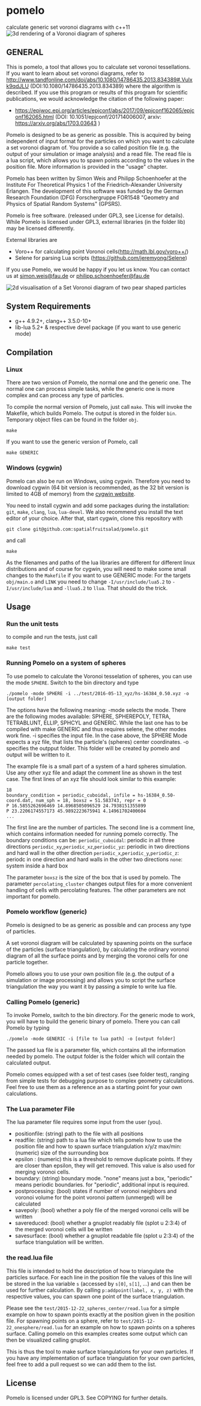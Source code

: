 # pomelo

calculate generic set voronoi diagrams with c++11
![3d rendering of a Voronoi diagram of spheres](https://cloud.githubusercontent.com/assets/17979038/25128693/dea86b48-243a-11e7-8a95-6b9cc504605d.png)
## GENERAL 

This is pomelo, a tool that allows you to calculate set voronoi tessellations. 
If you want to learn about set voronoi diagrams, refer to http://www.tandfonline.com/doi/abs/10.1080/14786435.2013.834389#.Vulxk9qdJLU  (DOI:10.1080/14786435.2013.834389) where the algorithm is described.
If you use this program or results of this program for scientific publications, we would acknowledge the citation of the following paper:
- https://epjwoc.epj.org/articles/epjconf/abs/2017/09/epjconf162065/epjconf162065.html (DOI: 10.1051/epjconf/201714006007, arxiv: https://arxiv.org/abs/1703.03643 )

Pomelo is designed to be as generic as possible. This is acquired by being independent of input format for the particles on which you want to calculate a set voronoi diagram of.
You provide a so called position file (e.g. the output of your simulation or image analysis) and a read file. The read file is a lua script, which allows you to spawn points according to the values in the position file.
More information is provided in the "usage" chapter.

Pomelo has been written by Simon Weis and Philipp Schoenhoefer at the Institute For Theoretical Physics 1 of the Friedrich-Alexander University Erlangen.
The development of this software was funded by the German Research Foundation (DFG) Forschergruppe FOR1548 "Geometry and Physics of Spatial Random Systems" (GPSRS).

Pomelo is free software. (released under GPL3, see License for details). While Pomelo is licensed under GPL3, external libraries (in the folder lib) may be licensed differently.

External libraries are
 - Voro++ for calculating point Voronoi cells(http://math.lbl.gov/voro++/)
 - Selene for parsing Lua scripts (https://github.com/jeremyong/Selene)

If you use Pomelo, we would be happy if you let us know. You can contact us at simon.weis@fau.de or philipp.schoenhoefer@fau.de


![2d visualisation of a Set Voronoi diagram of two pear shaped particles](https://cloud.githubusercontent.com/assets/17979038/25128704/e8dfaed2-243a-11e7-98b6-df2d2b926107.png)



## System Requirements
 
- g++ 4.9.2+, clang++ 3.5.0-10+
- lib-lua 5.2+ & respective devel package (if you want to use generic mode)


## Compilation
### Linux
There are two version of Pomelo, the normal one and the generic one. The normal one can process simple tasks, while the generic one is more complex and can process any type of particles.

To compile the normal version of Pomelo, just call `make`. This will invoke the Makefile, which builds Pomelo.
The output is stored in the folder `bin`. Temporary object files can be found in the folder `obj`.

```
make
```
If you want to use the generic version of Pomelo, call
```
make GENERIC
```

### Windows (cygwin)
Pomelo can also be run on Windows, using cygwin. Therefore you need to download cygwin (64 bit version is recommended, as the 32 bit version is limited to 4GB of memory) from the [cygwin website](http://www.cygwin.com/install.html).

You need to install cygwin and add some packages during the installation: `git`, `make`, `clang`, `lua`, `lua-devel`. We also recommend you install the text editor of your choice.
After that, start cygwin, clone this repository with
```
git clone git@github.com:spatialfruitsalad/pomelo.git
```
and call 
```
make
```

As the filenames and paths of the lua libraries are different for different linux distributions and of course for cygwin, you will need to make some small changes to the `Makefile` if you want to use GENERIC mode:
For the targets `obj/main.o` and `LINK` you need to change `-I/usr/include/lua5.2` to `-I/usr/include/lua` and `-llua5.2` to `llua`. That should do the trick.

## Usage 

### Run the unit tests
to compile and run the tests, just call 
```
make test
```


### Running Pomelo on a system of spheres
To use pomelo to calculate the Voronoi tesselation of spheres, you can use the mode `SPHERE`. Switch to the bin directory and type 

```
./pomelo -mode SPHERE -i ../test/2016-05-13_xyz/hs-16384_0.50.xyz -o [output folder]
```

The options have the following meaning:
-mode selects the mode. There are the following modes available: SPHERE, SPHEREPOLY, TETRA, TETRABLUNT, ELLIP, SPHCYL and GENERIC. While the last one has to be compiled with make GENERIC and thus requires selene, the other modes work fine. 
-i specifies the input file. In the case above, the SPHERE Mode expects a xyz file, that lists the particle's (spheres) center coordinates.
-o specifies the outpput folder. This folder will be created by pomelo and output will be written to it.


The example file is a small part of a system of a hard spheres simulation. Use any other xyz file and adapt the comment line as shown in the test case.
The first lines of an xyz file should look similar to this example:
```
18
boundary_condition = periodic_cuboidal, infile = hs-16384_0.50-coord.dat, num_sph = 18, boxsz = 51.583743, repr = 0 
P 16.5855262696469 14.8968505096529 24.7938151355899
P 23.2206174557173 45.9892223675941 4.14961702400604
...
```

The first line are the number of particles.
The second line is a comment line, which contains information needed for running pomelo correctly. The boundary conditions can be: 
`periodic_cuboidal`: periodic in all three directions
`periodic_xy`,`periodic_xz`,`periodic_yz`: periodic in two directions and hard wall in the other direction
`periodic_x`,`periodic_y`,`periodic_z`: periodc in one direction and hard walls in the other two directions
`none`: system inside a hard box

The parameter `boxsz` is the size of the box that is used by pomelo. The parameter `percolating_cluster` changes output files for a more convenient handling of cells with percolating features. The other parameters are not important for pomelo.


### Pomelo workflow (generic) 
Pomelo is designed to be as generic as possible and can process any type of particles.

A set voronoi diagram will be calculated by spawning points on the surface of the particles (surface triangulation), by calculating the ordinary voronoi diagram of all the surface points and by merging the voronoi cells for one particle together.

Pomelo allows you to use your own position file (e.g. the output of a simulation or image processing) and allows you to script the surface triangulation the way you want it by passing a simple to write lua file.
 

### Calling Pomelo (generic)
To invoke Pomelo, switch to the bin directory. For the generic mode to work, you will have to build the generic binary of pomelo. There you can call Pomelo by typing 

```
./pomelo -mode GENERIC -i [file to lua path] -o [output folder]
```

The passed lua file is a parameter file, which contains all the information needed by pomelo. The output folder is the folder which will contain the calculated output. 

Pomelo comes equipped with a set of test cases (see folder test), ranging from simple tests for debugging purpose to complex geometry calculations. Feel free to use them as a reference an as a starting point for your own calculations.

### The Lua parameter File 
The lua parameter file requires some input from the user (you).

 - positionfile: (string) path to the file with all positions
 - readfile: (string) path to a lua file which tells pomelo how to use the position file and how to spawn surface triangulation
  x/y/z max/min: (numeric) size of the surrounding box
 - epsilon : (numeric) this is a threshold to remove duplicate points. If they are closer than epsilon, they will get removed. This value is also used for merging voronoi cells.
 - boundary: (string) boundary mode. "none" means just a box, "periodic" means periodic boundaries. for "periodic", additional input is required.
 - postprocessing: (bool) states if number of voronoi neighbors and voronoi volume for the point voronoi pattern (unmerged) will be calculated
 - savepoly: (bool) whether a poly file of the merged voronoi cells will be written
 - savereduced: (bool) whether a gnuplot readably file (splot u 2:3:4) of the merged voronoi cells will be written
 - savesurface: (bool) whether a gnuplot readable file (splot u 2:3:4) of the surface triangulation will be written.

### the read.lua file 
This file is intended to hold the description of how to triangulate the particles surface. 
For each line in the position file the values of this line will be stored in the lua variable `s` (accessed by `s[0]`, `s[1]`, ...) and can then be used for further calculation.
By calling `p:addpoint(label, x, y, z)` with the respective values, you can spawn one point of the surface triangulation. 

Please see the `test/2015-12-22_spheres_center/read.lua` for a simple example on how to spawn points exactly at the position given in the position file.
For spawning points on a sphere, refer to `test/2015-12-22_onesphere/read.lua` for an example on how to spawn points on a spheres surface.
Calling pomelo on this examples creates some output which can then be visualized calling gnuplot.

This is thus the tool to make surface triangulations for your own particles. If you have any implementation of surface triangulation for your own particles, feel free to add a pull request so we can add them to the list.


## License
Pomelo is licensed under GPL3. See COPYING for further details.
